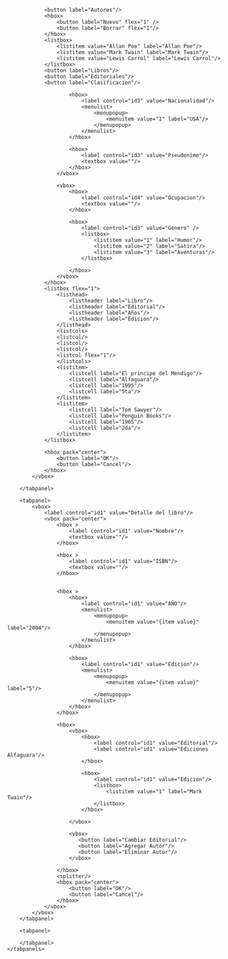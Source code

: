 <?xml version="1.0"?>
<?xml-stylesheet href="chrome://global/skin/" type="text/css"?>
<window xmlns="http://www.mozilla.org/keymaster/gatekeeper/there.is.only.xul">
<hbox>


<vbox>

                <button label="Autores"/>
                <hbox>
                    <button label="Nuevo" flex="1" />
                    <button label="Borrar" flex="1"/>
                </hbox>
                <listbox>
                    <listitem value="Allan Poe" label="Allan Poe"/>
                    <listitem value="Mark Twain" label="Mark Twain"/>
                    <listitem value="Lewis Carrol" label="Lewis Carrol"/>
                </listbox>
                <button label="Libros"/>
                <button label="Editoriales"/>
                <button label="Clasificacion"/>

</vbox>

<vbox>
<tabbox id="tabboxid" flex="1">
    <tabs>
        <tab label="Autor"/>
        <tab label="Libro"/>
        <tab label="Editorial"/>
    </tabs>
    <tabpanels flex="1">
        <tabpanel>
            <vbox>
                <label control="id1" value="Detalle del autor"/>
                <hbox>
                    <vbox>
                        <hbox>
                            <label control="id2" value="Nombre"/>
                            <textbox value=""/>
                        </hbox>

                        <hbox>
                            <label control="id3" value="Nacionalidad"/> 
                            <menulist>
                                <menupopup>
                                    <menuitem value="1" label="USA"/>
                                </menupopup>
                            </menulist>
                        </hbox>

                        <hbox>
                            <label control="id3" value="Pseudonimo"/>  
                            <textbox value=""/>                                  
                        </hbox>
                    </vbox>

                    <vbox>
                        <hbox>
                            <label control="id4" value="Ocupacion"/>
                            <textbox value=""/>
                        </hbox>

                        <hbox>
                            <label control="id3" value="Genero" />
                            <listbox>
                                <listitem value="1" label="Humor"/>
                                <listitem value="2" label="Satira"/>
                                <listitem value="3" label="Aventuras"/>
                            </listbox>

                        </hbox>
                    </vbox>
                </hbox>
                <listbox flex="1">
                    <listhead>
                        <listheader label="Libro"/>
                        <listheader label="Editorial"/>
                        <listheader label="Años"/>
                        <listheader label="Edicion"/>
                    </listhead>
                    <listcols>
                    <listcol/>
                    <listcol/>
                    <listcol/>
                    <listcol flex="1"/>
                    </listcols>
                    <listitem>
                        <listcell label="El principe del Mendigo"/>
                        <listcell label="Alfaguara"/>
                        <listcell label="1995"/>
                        <listcell label="5ta"/>
                    </listitem>
                    <listitem>
                        <listcell label="Tom Sawyer"/>
                        <listcell label="Penguin Books"/>
                        <listcell label="1965"/>
                        <listcell label="2da"/>
                    </listitem>
                </listbox>

                <hbox pack="center">
                    <button label="OK"/>
                    <button label="Cancel"/>
                </hbox>
            </vbox>           

        </tabpanel>

        <tabpanel>
            <vbox>
                <label control="id1" value="Detalle del libro"/>
                <vbox pack="center">
                    <hbox >
                        <label control="id1" value="Nombre"/>
                        <textbox value=""/>
                    </hbox>

                    <hbox >
                        <label control="id1" value="ISBN"/>
                        <textbox value=""/>
                    </hbox>


                    <hbox >
                        <hbox>
                            <label control="id1" value="AÑO"/>
                            <menulist>
                                <menupopup>
                                    <menuitem value="{item value}" label="2004"/>
                                </menupopup>
                            </menulist>
                        </hbox>

                        <hbox>
                            <label control="id1" value="Edicion"/>
                            <menulist>
                                <menupopup>
                                    <menuitem value="{item value}" label="5"/>
                                </menupopup>
                            </menulist>
                        </hbox>
                    </hbox>
                   
                    <hbox>
                        <vbox>
                            <hbox>                           
                                <label control="id1" value="Editorial"/>
                                <label control="id1" value="Ediciones Alfaguara"/>
                            </hbox>

                            <hbox>                          
                                <label control="id1" value="Edicion"/>
                                <listbox>
                                    <listitem value="1" label="Mark Twain"/>
                                </listbox>
                            </hbox>

                        </vbox>

                        <vbox>
                           <button label="Cambiar Editorial"/>
                           <button label="Agregar Autor"/>
                           <button label="Eliminar Autor"/>
                        </vbox>

                    </hbox>
                    <splitter/>
                    <hbox pack="center">
                        <button label="OK"/>
                        <button label="Cancel"/>
                    </hbox>
                </vbox>
            </vbox>
        </tabpanel>

        <tabpanel>

        </tabpanel>
    </tabpanels>
</tabbox>
</vbox>

</hbox>
</window>
